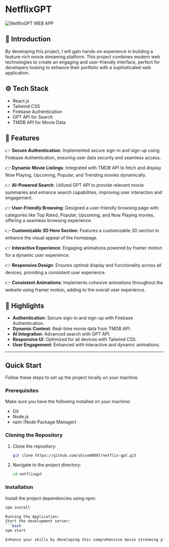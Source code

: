 # NetflixGPT

![NetflixGPT WEB APP](https://drive.google.com/uc?id=1kEWpIpW6u8pKmM7vm3Th3-4OAWl7sakf)


## 🤖 Introduction
By developing this project, I will gain hands-on experience in building a feature-rich movie streaming platform. This project combines modern web technologies to create an engaging and user-friendly interface, perfect for developers looking to enhance their portfolio with a sophisticated web application.


## ⚙️ Tech Stack
- React.js
- Tailwind CSS
- Firebase Authentication
- GPT API for Search
- TMDB API for Movie Data

## 🔋 Features
👉 **Secure Authentication**: Implemented secure sign-in and sign-up using Firebase Authentication, ensuring user data security and seamless access.

👉 **Dynamic Movie Listings**: Integrated with TMDB API to fetch and display Now Playing, Upcoming, Popular, and Trending movies dynamically.

👉 **AI-Powered Search**: Utilized GPT API to provide relevant movie summaries and enhance search capabilities, improving user interaction and engagement.

👉 **User-Friendly Browsing**: Designed a user-friendly browsing page with categories like Top Rated, Popular, Upcoming, and Now Playing movies, offering a seamless browsing experience.

👉 **Customizable 3D Hero Section**: Features a customizable 3D section to enhance the visual appeal of the homepage.

👉 **Interactive Experience**: Engaging animations powered by framer motion for a dynamic user experience.

👉 **Responsive Design**: Ensures optimal display and functionality across all devices, providing a consistent user experience.

👉 **Consistent Animations**: Implements cohesive animations throughout the website using framer motion, adding to the overall user experience.

## 🌟 Highlights
- **Authentication**: Secure sign-in and sign-up with Firebase Authentication.
- **Dynamic Content**: Real-time movie data from TMDB API.
- **AI Integration**: Advanced search with GPT API.
- **Responsive UI**: Optimized for all devices with Tailwind CSS.
- **User Engagement**: Enhanced with interactive and dynamic animations.

---

## Quick Start

Follow these steps to set up the project locally on your machine.

### Prerequisites

Make sure you have the following installed on your machine:
- Git
- Node.js
- npm (Node Package Manager)

### Cloning the Repository

1. Clone the repository:
    ```bash
    git clone https://github.com/shiva00007/netflix-gpt.git
    ```

2. Navigate to the project directory:
    ```bash
    cd netflixgpt
    ```

### Installation

Install the project dependencies using npm:
```bash
npm install

Running the Application:
Start the development server:
```bash
npm start

Enhance your skills by developing this comprehensive movie streaming platform, integrating modern technologies to create an immersive and user-friendly application. 
